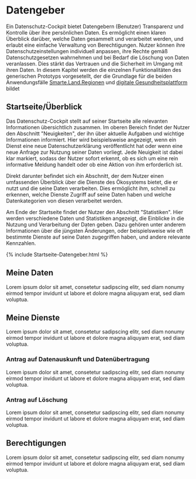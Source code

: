 
# Datengeber

Ein Datenschutz-Cockpit bietet Datengebern (Benutzer) Transparenz und Kontrolle über ihre persönlichen Daten. Es ermöglicht einen klaren Überblick darüber, welche Daten gesammelt und verarbeitet werden, und erlaubt eine einfache Verwaltung von Berechtigungen. Nutzer können ihre Datenschutzeinstellungen individuell anpassen, ihre Rechte gemäß Datenschutzgesetzen wahrnehmen und bei Bedarf die Löschung von Daten veranlassen. Dies stärkt das Vertrauen und die Sicherheit im Umgang mit ihren Daten.
In diesem Kapitel werden die einzelnen Funktionalitäten des generischen Prototyps vorgesetellt, der die Grundlage für die beiden Anwendungsfälle [Smarte.Land.Regionen](docs/Realisierung/Demonstratoren/Smarte.Land.Regionen.md) und [digitale Gesundheitsplattform](docs/Realisierung/Demonstratoren/DigitaleGesundheitsplattform.md) bildet

## Startseite/Überblick

Das Datenschutz-Cockpit stellt auf seiner Startseite alle relevanten Informationen übersichtlich zusammen. Im oberen Bereich findet der Nutzer den Abschnitt "Neuigkeiten", der ihn über aktuelle Aufgaben und wichtige Informationen informiert. Hier wird beispielsweise angezeigt, wenn ein Dienst eine neue Datenschutzerklärung veröffentlicht hat oder wenn eine neue Anfrage zur Nutzung seiner Daten vorliegt. Jede Neuigkeit ist dabei klar markiert, sodass der Nutzer sofort erkennt, ob es sich um eine rein informative Meldung handelt oder ob eine Aktion von ihm erforderlich ist.

Direkt darunter befindet sich ein Abschnitt, der dem Nutzer einen umfassenden Überblick über die Dienste des Ökosystems bietet, die er nutzt und die seine Daten verarbeiten. Dies ermöglicht ihm, schnell zu erkennen, welche Dienste Zugriff auf seine Daten haben und welche Datenkategorien von diesen verarbeitet werden.

Am Ende der Startseite findet der Nutzer den Abschnitt "Statistiken". Hier werden verschiedene Daten und Statistiken angezeigt, die Einblicke in die Nutzung und Verarbeitung der Daten geben. Dazu gehören unter anderem Informationen über die jüngsten Änderungen, oder beispielsweise wie oft bestimmte Dienste auf seine Daten zugegriffen haben, und andere relevante Kennzahlen. 

{% include Startseite-Datengeber.html %}


## Meine Daten

Lorem ipsum dolor sit amet, consetetur sadipscing elitr, sed diam nonumy eirmod tempor invidunt ut labore et dolore magna aliquyam erat, sed diam voluptua.

## Meine Dienste

Lorem ipsum dolor sit amet, consetetur sadipscing elitr, sed diam nonumy eirmod tempor invidunt ut labore et dolore magna aliquyam erat, sed diam voluptua.

### Antrag auf Datenauskunft und Datenübertragung

Lorem ipsum dolor sit amet, consetetur sadipscing elitr, sed diam nonumy eirmod tempor invidunt ut labore et dolore magna aliquyam erat, sed diam voluptua.

### Antrag auf Löschung

Lorem ipsum dolor sit amet, consetetur sadipscing elitr, sed diam nonumy eirmod tempor invidunt ut labore et dolore magna aliquyam erat, sed diam voluptua.


## Berechtigungen

Lorem ipsum dolor sit amet, consetetur sadipscing elitr, sed diam nonumy eirmod tempor invidunt ut labore et dolore magna aliquyam erat, sed diam voluptua.
